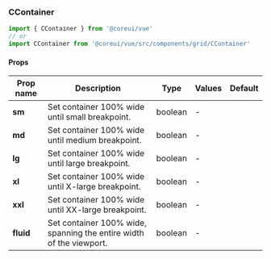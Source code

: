 ### CContainer

```jsx
import { CContainer } from '@coreui/vue'
// or
import CContainer from '@coreui/vue/src/components/grid/CContainer'
```

#### Props

| Prop name | Description                                                         | Type    | Values | Default |
| --------- | ------------------------------------------------------------------- | ------- | ------ | ------- |
| **sm**    | Set container 100% wide until small breakpoint.                     | boolean | -      |         |
| **md**    | Set container 100% wide until medium breakpoint.                    | boolean | -      |         |
| **lg**    | Set container 100% wide until large breakpoint.                     | boolean | -      |         |
| **xl**    | Set container 100% wide until X-large breakpoint.                   | boolean | -      |         |
| **xxl**   | Set container 100% wide until XX-large breakpoint.                  | boolean | -      |         |
| **fluid** | Set container 100% wide, spanning the entire width of the viewport. | boolean | -      |         |
